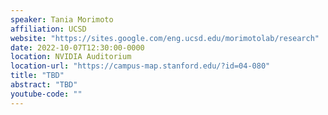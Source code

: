 ```yaml
---
speaker: Tania Morimoto
affiliation: UCSD
website: "https://sites.google.com/eng.ucsd.edu/morimotolab/research"
date: 2022-10-07T12:30:00-0000
location: NVIDIA Auditorium
location-url: "https://campus-map.stanford.edu/?id=04-080"
title: "TBD"
abstract: "TBD"
youtube-code: ""
---
```

